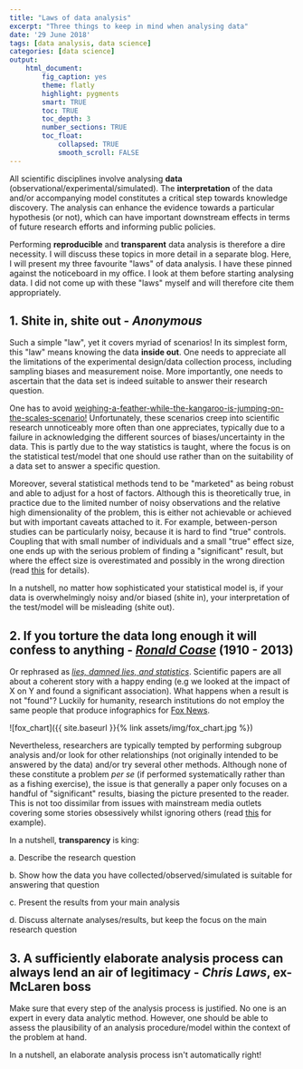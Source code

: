 ```yaml
---
title: "Laws of data analysis"
excerpt: "Three things to keep in mind when analysing data"
date: '29 June 2018'
tags: [data analysis, data science]
categories: [data science]
output: 
    html_document:
        fig_caption: yes
        theme: flatly
        highlight: pygments
        smart: TRUE
        toc: TRUE
        toc_depth: 3
        number_sections: TRUE
        toc_float:
            collapsed: TRUE
            smooth_scroll: FALSE
---
```



All scientific disciplines involve analysing **data** (observational/experimental/simulated).
The **interpretation** of the data and/or accompanying model constitutes a critical step towards knowledge discovery.
The analysis can enhance the evidence towards a particular hypothesis (or not), which can have important downstream effects in terms of
future research efforts and informing public policies.

Performing **reproducible** and **transparent** data analysis is therefore a dire necessity. 
I will discuss these topics in more detail in a separate blog.
Here, I will present my three favourite "laws" of data analysis. I have these 
pinned against the noticeboard in my office. I look at them before starting 
analysing data. I did not come up with these "laws" myself and will therefore cite
them appropriately.

## 1. Shite in, shite out - *Anonymous*

Such a simple "law", yet it covers myriad of scenarios! In its simplest form, this "law" 
means knowing the data **inside out**. One needs to appreciate all the limitations of the
experimental design/data collection process, including sampling biases and measurement noise.
More importantly, one needs to ascertain that the data set is indeed suitable to 
answer their research question.

One has to avoid [weighing-a-feather-while-the-kangaroo-is-jumping-on-the-scales-scenario!](http://andrewgelman.com/2015/04/21/feather-bathroom-scale-kangaroo/) Unfortunately, these scenarios creep into scientific research unnoticeably
more often than one appreciates, typically due to a failure in acknowledging the different 
sources of biases/uncertainty in the data. This is partly due to the way statistics is taught, where
the focus is on the statistical test/model that one should use rather than on the suitability of a
data set to answer a specific question. 

Moreover, several statistical methods tend to be "marketed" 
as being robust and able to adjust for a host of factors. Although this is theoretically true, in practice
due to the limited number of noisy observations and the relative high dimensionality of the problem, this is either not 
achievable or achieved but with important caveats attached to it. 
For example, between-person studies can be particularly noisy, because it is 
hard to find "true" controls. Coupling that with small number of individuals and
a small "true" effect size, one ends up with the serious problem of finding a "significant" result, but where
the effect size is overestimated and possibly in the wrong direction (read [this](http://www.stat.columbia.edu/~gelman/research/published/retropower_final.pdf) for details).

In a nutshell, no matter how sophisticated your statistical model is, if your data is overwhelmingly noisy
and/or biased (shite in), your interpretation of the test/model will be misleading (shite out).

## 2. If you torture the data long enough it will confess to anything - [*Ronald Coase*](https://en.wikipedia.org/wiki/Ronald_Coase) (1910 - 2013)

Or rephrased as [*lies, damned lies, and statistics*](https://en.wikipedia.org/wiki/Lies,_damned_lies,_and_statistics).
Scientific papers are all about a coherent story with a happy ending (e.g we looked at the impact of X on Y
and found a significant association). What happens when a result is not "found"? Luckily for humanity, 
research institutions do not employ the same people that produce infographics for [Fox News](https://www.mediamatters.org/research/2012/10/01/a-history-of-dishonest-fox-charts/190225). 

![fox_chart]({{ site.baseurl }}{% link assets/img/fox_chart.jpg %})

Nevertheless, researchers are typically tempted by performing subgroup analysis and/or look for
other relationships (not originally intended to be answered by the data) and/or try 
several other methods. Although none of these constitute a problem *per se* (if performed systematically
rather than as a fishing exercise), the issue is that generally a paper only focuses on
a handful of "significant" results, biasing the picture presented to the reader. This is
not too dissimilar from issues with mainstream media outlets covering some stories
obsessively whilst ignoring others (read [this](https://www.vox.com/2018/5/30/17380096/fox-news-alternate-reality-charts)
for example).

In a nutshell, **transparency** is king:

a. Describe the research question 

b. Show how the data you have collected/observed/simulated is suitable for answering that question

c. Present the results from your main analysis

d. Discuss alternate analyses/results, but keep the focus on the main research question

## 3. A sufficiently elaborate analysis process can always lend an air of legitimacy - *Chris Laws*, ex-McLaren boss

Make sure that every step of the analysis process is justified. No one is
an expert in every data analytic method.
However, one should be able to assess the plausibility of an analysis procedure/model 
within the context of the problem at hand.

In a nutshell, an elaborate analysis process isn't automatically right!
